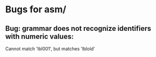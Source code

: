 # Bugs for asm/

## Bug: grammar does not recognize identifiers with numeric values:

Cannot match 'lbl001', but matches 'lblold'
